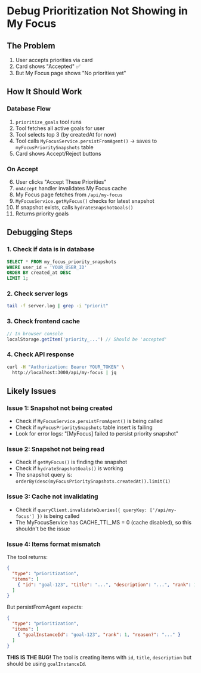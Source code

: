 # Debug Prioritization Not Showing in My Focus

## The Problem
1. User accepts priorities via card
2. Card shows "Accepted" ✅  
3. But My Focus page shows "No priorities yet"

## How It Should Work

### Database Flow
1. `prioritize_goals` tool runs
2. Tool fetches all active goals for user
3. Tool selects top 3 (by createdAt for now)
4. Tool calls `MyFocusService.persistFromAgent()` → saves to `myFocusPrioritySnapshots` table
5. Card shows Accept/Reject buttons

### On Accept
6. User clicks "Accept These Priorities"
7. `onAccept` handler invalidates My Focus cache
8. My Focus page fetches from `/api/my-focus`
9. `MyFocusService.getMyFocus()` checks for latest snapshot
10. If snapshot exists, calls `hydrateSnapshotGoals()`
11. Returns priority goals

## Debugging Steps

### 1. Check if data is in database
```sql
SELECT * FROM my_focus_priority_snapshots 
WHERE user_id = 'YOUR_USER_ID' 
ORDER BY created_at DESC 
LIMIT 1;
```

### 2. Check server logs
```bash
tail -f server.log | grep -i "priorit"
```

### 3. Check frontend cache
```javascript
// In browser console
localStorage.getItem('priority_...') // Should be 'accepted'
```

### 4. Check API response
```bash
curl -H "Authorization: Bearer YOUR_TOKEN" \
  http://localhost:3000/api/my-focus | jq
```

## Likely Issues

### Issue 1: Snapshot not being created
- Check if `MyFocusService.persistFromAgent()` is being called
- Check if `myFocusPrioritySnapshots` table insert is failing
- Look for error logs: "[MyFocus] failed to persist priority snapshot"

### Issue 2: Snapshot not being read
- Check if `getMyFocus()` is finding the snapshot
- Check if `hydrateSnapshotGoals()` is working
- The snapshot query is: `orderBy(desc(myFocusPrioritySnapshots.createdAt)).limit(1)`

### Issue 3: Cache not invalidating
- Check if `queryClient.invalidateQueries({ queryKey: ['/api/my-focus'] })` is being called
- The MyFocusService has CACHE_TTL_MS = 0 (cache disabled), so this shouldn't be the issue

### Issue 4: Items format mismatch
The tool returns:
```json
{
  "type": "prioritization",
  "items": [
    { "id": "goal-123", "title": "...", "description": "...", "rank": 1 }
  ]
}
```

But persistFromAgent expects:
```json
{
  "type": "prioritization",
  "items": [
    { "goalInstanceId": "goal-123", "rank": 1, "reason?": "..." }
  ]
}
```

**THIS IS THE BUG!** The tool is creating items with `id`, `title`, `description` but should be using `goalInstanceId`.

